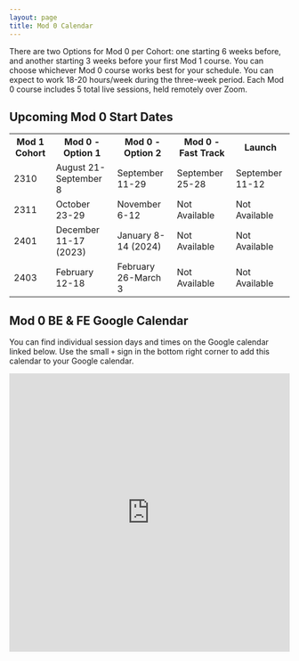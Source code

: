 ```yaml
---
layout: page
title: Mod 0 Calendar
---
```


There are two Options for Mod 0 per Cohort: one starting 6 weeks before, and another starting 3 weeks before your first Mod 1 course. You can choose whichever Mod 0 course works best for your schedule. You can expect to work 18-20 hours/week during the three-week period. Each Mod 0 course includes 5 total live sessions, held remotely over Zoom.

## Upcoming Mod 0 Start Dates

<table>
  <tr>
    <th>Mod 1 Cohort</th>
    <th>Mod 0 - Option 1</th>
    <th>Mod 0 - Option 2</th>
    <th>Mod 0 - Fast Track</th>
    <th>Launch</th>
  </tr>
  <tr>
    <td>2310</td>
    <td>August 21-September 8</td>
    <td>September 11-29</td>
    <td>September 25-28</td>
    <td>September 11-12</td>
  </tr>
  <tr>
    <td>2311</td>
    <td>October 23-29</td>
    <td>November 6-12</td>
    <td>Not Available</td>
    <td>Not Available</td>
  </tr>
  <tr>
    <td>2401</td>
    <td>December 11-17 (2023)</td>
    <td>January 8-14 (2024)</td>
    <td>Not Available</td>
    <td>Not Available</td>
  </tr>
  <tr>
    <td>2403</td>
    <td>February 12-18</td>
    <td>February 26-March 3</td>
    <td>Not Available</td>
    <td>Not Available</td>
  </tr>
</table>


## Mod 0 BE & FE Google Calendar

You can find individual session days and times on the Google calendar linked below. Use the small `+` sign in the bottom right corner to add this calendar to your Google calendar.

<iframe src="https://calendar.google.com/calendar/embed?src=casimircreative.com_12p4693hmer1orcepp74vg77pg%40group.calendar.google.com&ctz=America%2FDenver" style="border: 0" width="100%" height="500" frameborder="0" scrolling="yes"></iframe>

<br>
<br>
